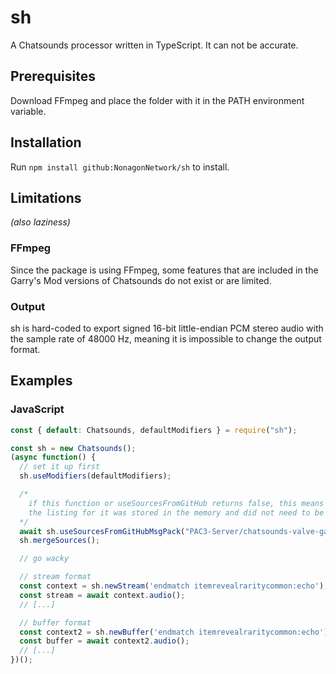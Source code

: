 # sh
A Chatsounds processor written in TypeScript. It can not be accurate.

## Prerequisites
Download FFmpeg and place the folder with it in the PATH environment variable.

## Installation
Run `npm install github:NonagonNetwork/sh` to install.

## Limitations
*(also laziness)*

### FFmpeg
Since the package is using FFmpeg, some features that are included in the Garry's
Mod versions of Chatsounds do not exist or are limited.

### Output
sh is hard-coded to export signed 16-bit little-endian PCM stereo audio with
the sample rate of 48000 Hz, meaning it is impossible to change the output format.

## Examples

### JavaScript
```js
const { default: Chatsounds, defaultModifiers } = require("sh");

const sh = new Chatsounds();
(async function() {
  // set it up first
  sh.useModifiers(defaultModifiers);

  /*
    if this function or useSourcesFromGitHub returns false, this means that
    the listing for it was stored in the memory and did not need to be refreshed
  */
  await sh.useSourcesFromGitHubMsgPack("PAC3-Server/chatsounds-valve-games", "master", "csgo");
  sh.mergeSources();

  // go wacky

  // stream format
  const context = sh.newStream('endmatch itemrevealraritycommon:echo');
  const stream = await context.audio();
  // [...]

  // buffer format
  const context2 = sh.newBuffer('endmatch itemrevealraritycommon:echo');
  const buffer = await context2.audio();
  // [...]
})();
```
